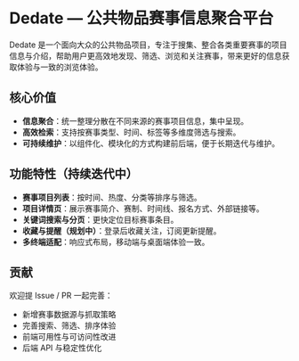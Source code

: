 # Dedate — 公共物品赛事信息聚合平台

Dedate 是一个面向大众的公共物品项目，专注于搜集、整合各类重要赛事的项目信息与介绍，帮助用户更高效地发现、筛选、浏览和关注赛事，带来更好的信息获取体验与一致的浏览体验。


## 核心价值
- **信息聚合**：统一整理分散在不同来源的赛事项目信息，集中呈现。
- **高效检索**：支持按赛事类型、时间、标签等多维度筛选与搜索。
- **可持续维护**：以组件化、模块化的方式构建前后端，便于长期迭代与维护。


## 功能特性（持续迭代中）
- **赛事项目列表**：按时间、热度、分类等排序与筛选。
- **项目详情页**：展示赛事简介、赛制、时间线、报名方式、外部链接等。
- **关键词搜索与分页**：更快定位目标赛事条目。
- **收藏与提醒（规划中）**：登录后收藏关注，订阅更新提醒。
- **多终端适配**：响应式布局，移动端与桌面端体验一致。


## 贡献
欢迎提 Issue / PR 一起完善：
- 新增赛事数据源与抓取策略
- 完善搜索、筛选、排序体验
- 前端可用性与可访问性改进
- 后端 API 与稳定性优化
